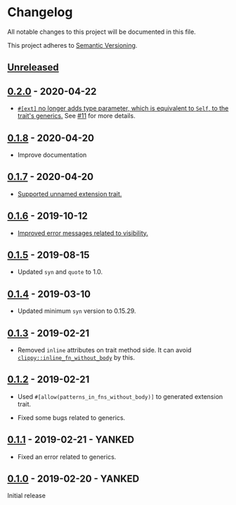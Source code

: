 # Changelog

All notable changes to this project will be documented in this file.

This project adheres to [Semantic Versioning](https://semver.org).

## [Unreleased]

## [0.2.0] - 2020-04-22

* [`#[ext]` no longer adds type parameter, which is equivalent to `Self`, to the trait's generics.][15] See [#11][11] for more details.

[11]: https://github.com/taiki-e/easy-ext/issues/11
[15]: https://github.com/taiki-e/easy-ext/pull/15

## [0.1.8] - 2020-04-20

* Improve documentation

## [0.1.7] - 2020-04-20

* [Supported unnamed extension trait.][9]

[9]: https://github.com/taiki-e/easy-ext/pull/9

## [0.1.6] - 2019-10-12

* [Improved error messages related to visibility.][5]

[5]: https://github.com/taiki-e/easy-ext/pull/5

## [0.1.5] - 2019-08-15

* Updated `syn` and `quote` to 1.0.

## [0.1.4] - 2019-03-10

* Updated minimum `syn` version to 0.15.29.

## [0.1.3] - 2019-02-21

* Removed `inline` attributes on trait method side. It can avoid [`clippy::inline_fn_without_body`](https://rust-lang.github.io/rust-clippy/master/index.html#inline_fn_without_body) by this.

## [0.1.2] - 2019-02-21

* Used `#[allow(patterns_in_fns_without_body)]` to generated extension trait.

* Fixed some bugs related to generics.

## [0.1.1] - 2019-02-21 - YANKED

* Fixed an error related to generics.

## [0.1.0] - 2019-02-20 - YANKED

Initial release

[Unreleased]: https://github.com/taiki-e/easy-ext/compare/v0.2.0...HEAD
[0.2.0]: https://github.com/taiki-e/easy-ext/compare/v0.1.8...v0.2.0
[0.1.8]: https://github.com/taiki-e/easy-ext/compare/v0.1.7...v0.1.8
[0.1.7]: https://github.com/taiki-e/easy-ext/compare/v0.1.6...v0.1.7
[0.1.6]: https://github.com/taiki-e/easy-ext/compare/v0.1.5...v0.1.6
[0.1.5]: https://github.com/taiki-e/easy-ext/compare/v0.1.4...v0.1.5
[0.1.4]: https://github.com/taiki-e/easy-ext/compare/v0.1.3...v0.1.4
[0.1.3]: https://github.com/taiki-e/easy-ext/compare/v0.1.2...v0.1.3
[0.1.2]: https://github.com/taiki-e/easy-ext/compare/v0.1.1...v0.1.2
[0.1.1]: https://github.com/taiki-e/easy-ext/compare/v0.1.0...v0.1.1
[0.1.0]: https://github.com/taiki-e/easy-ext/releases/tag/v0.1.0
